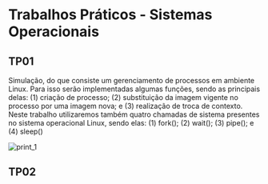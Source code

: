 # Trabalhos Práticos - Sistemas Operacionais

## TP01

Simulação, do que consiste um gerenciamento de processos em ambiente Linux. Para isso serão implementadas algumas funções, sendo as principais delas: (1) criação de processo; (2) substituição da imagem vigente no processo por uma imagem nova; e (3) realização de troca de contexto. Neste trabalho utilizaremos também quatro chamadas de sistema presentes no sistema operacional Linux, sendo elas:  (1) fork(); (2) wait(); (3) pipe(); e (4) sleep() 

![print_1](https://user-images.githubusercontent.com/45442173/177600599-bbe8dd19-236a-4d00-910b-ee9f5a7f534f.png)

## TP02